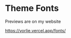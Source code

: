 <div align="left">
  <h1>Theme Fonts</h1>
  <p>Previews are on my website</p>
  <a href="https://vorlie.vercel.app/fonts/">https://vorlie.vercel.app/fonts/</a>
</div>